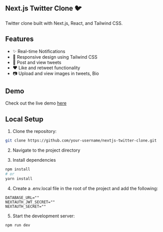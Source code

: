 ## Next.js Twitter Clone 🐦
Twitter clone built with Next.js, React, and Tailwind CSS.


## Features

- ✨ Real-time Notifications
- 🚀 Responsive design using Tailwind CSS
- 📝 Post and view tweets
- ❤️ Like and retweet functionality
- 📷 Upload and view images in tweets, Bio

## Demo

Check out the live demo [here](#) 

## Local Setup

1. Clone the repository:



```bash
git clone https://github.com/your-username/nextjs-twitter-clone.git
```
2. Navigate to the project directory


3. Install dependencies

```bash
npm install
# or
yarn install
```
4. Create a .env.local file in the root of the project and add the following:

```
DATABASE_URL=""
NEXTAUTH_JWT_SECRET=""
NEXTAUTH_SECRET=""
```
5. Start the development server:
```
npm run dev
```

